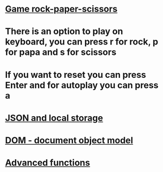 # [Game rock-paper-scissors](https://jakubtabor.github.io/Game_rock_paper_scisors_JavaScript/)
# There is an option to play on keyboard, you can press r for rock, p for papa and s for scissors
# If you want to reset you can press Enter and for autoplay you can press a

# [JSON and local storage](https://github.com/JakubTabor/Game_rock_paper_scisors_JavaScript/blob/rock-paper-scissors/Description/JSON_and_local_storage)

# [DOM - document object model](https://github.com/JakubTabor/Game_rock_paper_scisors_JavaScript/blob/rock-paper-scissors/Description/DOM)

# [Advanced functions](https://github.com/JakubTabor/Game_rock_paper_scisors_JavaScript/blob/rock-paper-scissors/Description/Advanced_functions)

